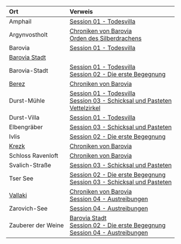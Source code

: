 | Ort | Verweis |
|:------------|:-----------------|
| Amphail | [Session 01 - Todesvilla](https://lolindhir.github.io/PnP/campaigns/strahd/sessions/session001) |
| Argynvostholt | [Chroniken von Barovia](https://lolindhir.github.io/PnP/campaigns/strahd/compendium/lore/chronicles_barovia)<br>[Orden des Silberdrachens](https://lolindhir.github.io/PnP/campaigns/strahd/factions/silberorden) |
| Barovia | [Session 01 - Todesvilla](https://lolindhir.github.io/PnP/campaigns/strahd/sessions/session001) |
| [Barovia Stadt](https://lolindhir.github.io/PnP/campaigns/strahd/locations/barovia_stadt) |  |
| Barovia-Stadt | [Session 01 - Todesvilla](https://lolindhir.github.io/PnP/campaigns/strahd/sessions/session001)<br>[Session 02 - Die erste Begegnung](https://lolindhir.github.io/PnP/campaigns/strahd/sessions/session002) |
| [Berez](https://lolindhir.github.io/PnP/campaigns/strahd/locations/berez) | [Chroniken von Barovia](https://lolindhir.github.io/PnP/campaigns/strahd/compendium/lore/chronicles_barovia) |
| Durst-Mühle | [Session 01 - Todesvilla](https://lolindhir.github.io/PnP/campaigns/strahd/sessions/session001)<br>[Session 03 - Schicksal und Pasteten](https://lolindhir.github.io/PnP/campaigns/strahd/sessions/session003)<br>[Vettelzirkel](https://lolindhir.github.io/PnP/campaigns/strahd/factions/vettelzirkel) |
| Durst-Villa | [Session 01 - Todesvilla](https://lolindhir.github.io/PnP/campaigns/strahd/sessions/session001) |
| Elbengräber | [Session 03 - Schicksal und Pasteten](https://lolindhir.github.io/PnP/campaigns/strahd/sessions/session003) |
| Ivlis | [Session 02 - Die erste Begegnung](https://lolindhir.github.io/PnP/campaigns/strahd/sessions/session002) |
| [Krezk](https://lolindhir.github.io/PnP/campaigns/strahd/locations/krezk) | [Chroniken von Barovia](https://lolindhir.github.io/PnP/campaigns/strahd/compendium/lore/chronicles_barovia) |
| Schloss Ravenloft | [Chroniken von Barovia](https://lolindhir.github.io/PnP/campaigns/strahd/compendium/lore/chronicles_barovia) |
| Svalich-Straße | [Session 03 - Schicksal und Pasteten](https://lolindhir.github.io/PnP/campaigns/strahd/sessions/session003) |
| Tser See | [Session 02 - Die erste Begegnung](https://lolindhir.github.io/PnP/campaigns/strahd/sessions/session002)<br>[Session 03 - Schicksal und Pasteten](https://lolindhir.github.io/PnP/campaigns/strahd/sessions/session003) |
| [Vallaki](https://lolindhir.github.io/PnP/campaigns/strahd/locations/vallaki) | [Chroniken von Barovia](https://lolindhir.github.io/PnP/campaigns/strahd/compendium/lore/chronicles_barovia)<br>[Session 04 - Austreibungen](https://lolindhir.github.io/PnP/campaigns/strahd/sessions/session004) |
| Zarovich-See | [Session 04 - Austreibungen](https://lolindhir.github.io/PnP/campaigns/strahd/sessions/session004) |
| Zauberer der Weine | [Barovia Stadt](https://lolindhir.github.io/PnP/campaigns/strahd/locations/barovia_stadt)<br>[Session 02 - Die erste Begegnung](https://lolindhir.github.io/PnP/campaigns/strahd/sessions/session002)<br>[Session 04 - Austreibungen](https://lolindhir.github.io/PnP/campaigns/strahd/sessions/session004) |
